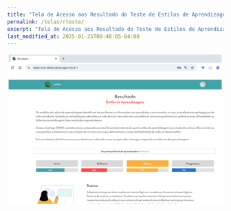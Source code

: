 ```yaml
---
title: "Tela de Acesso aos Resultado do Teste de Estilos de Aprendizagem do Aluno"
permalink: /telas/rteste/
excerpt: "Tela de Acesso aos Resultado do Teste de Estilos de Aprendizagem do Aluno"
last_modified_at: 2025-01-25T08:48:05-04:00
---
```


![telas](/assets/images/tela27.PNG)